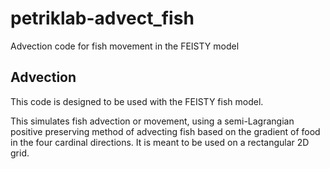 # petriklab-advect_fish
Advection code for fish movement in the FEISTY model

## Advection
This code is designed to be used with the FEISTY fish model.

This simulates fish advection or movement, using a semi-Lagrangian positive preserving method of advecting fish based on the gradient of food in the four cardinal directions. It is meant to be used on a rectangular 2D grid.
